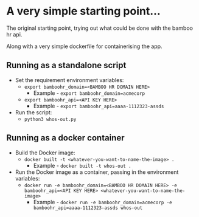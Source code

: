 # A very simple starting point...

The original starting point, trying out what could be done with the bamboo hr api.

Along with a very simple dockerfile for containerising the app.

## Running as a standalone script

* Set the requirement environment variables:
  * `export bamboohr_domain=<BAMBOO HR DOMAIN HERE>`
    * Example - `export bamboohr_domain=acmecorp`
  * `export bamboohr_api=<API KEY HERE>`
    * Example - `export bamboohr_api=aaaa-1112323-assds`
* Run the script:
  * `python3 whos-out.py`

## Running as a docker container

* Build the Docker image:
  * `docker built -t <whatever-you-want-to-name-the-image> .`
    * Example - `docker built -t whos-out .`
* Run the Docker image as a container, passing in the environment variables:
  * `docker run -e bamboohr_domain=<BAMBOO HR DOMAIN HERE> -e bamboohr_api=<API KEY HERE> <whatever-you-want-to-name-the-image>`
    * Example - `docker run -e bamboohr_domain=acmecorp -e bamboohr_api=aaaa-1112323-assds whos-out`
